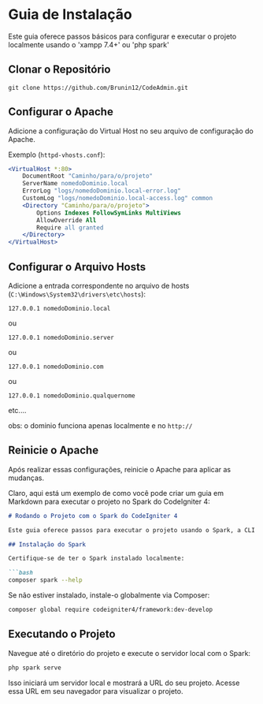 # Guia de Instalação

Este guia oferece passos básicos para configurar e executar o projeto localmente usando o 'xampp 7.4+' ou 'php spark'

## Clonar o Repositório

``` git
git clone https://github.com/Brunin12/CodeAdmin.git

```

## Configurar o Apache

Adicione a configuração do Virtual Host no seu arquivo de configuração do Apache.

Exemplo (`httpd-vhosts.conf`):

```apache
<VirtualHost *:80>
    DocumentRoot "Caminho/para/o/projeto"
    ServerName nomedoDominio.local
    ErrorLog "logs/nomedoDominio.local-error.log"
    CustomLog "logs/nomedoDominio.local-access.log" common
    <Directory "Caminho/para/o/projeto">
        Options Indexes FollowSymLinks MultiViews
        AllowOverride All
        Require all granted
    </Directory>
</VirtualHost>
```

## Configurar o Arquivo Hosts

Adicione a entrada correspondente no arquivo de hosts (`C:\Windows\System32\drivers\etc\hosts`):

``` shell
127.0.0.1 nomedoDominio.local
```
ou
``` shell
127.0.0.1 nomedoDominio.server

```
ou
``` shell
127.0.0.1 nomedoDominio.com

```
ou
``` shell
127.0.0.1 nomedoDominio.qualquernome

```
etc....

obs: o dominio funciona apenas localmente e no ```http://```

## Reinicie o Apache

Após realizar essas configurações, reinicie o Apache para aplicar as mudanças.

Claro, aqui está um exemplo de como você pode criar um guia em Markdown para executar o projeto no Spark do CodeIgniter 4:

```markdown
# Rodando o Projeto com o Spark do CodeIgniter 4

Este guia oferece passos para executar o projeto usando o Spark, a CLI do CodeIgniter 4.

## Instalação do Spark

Certifique-se de ter o Spark instalado localmente:

```bash
composer spark --help
```

Se não estiver instalado, instale-o globalmente via Composer:

```bash
composer global require codeigniter4/framework:dev-develop
```

## Executando o Projeto

Navegue até o diretório do projeto e execute o servidor local com o Spark:

```bash
php spark serve
```

Isso iniciará um servidor local e mostrará a URL do seu projeto. Acesse essa URL em seu navegador para visualizar o projeto.
```

